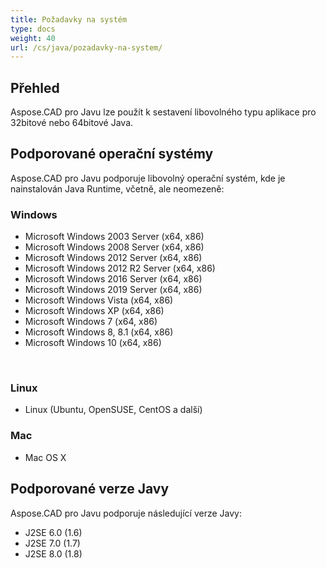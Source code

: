```yaml
---
title: Požadavky na systém
type: docs
weight: 40
url: /cs/java/pozadavky-na-system/
---
```


## **Přehled**
Aspose.CAD pro Javu lze použít k sestavení libovolného typu aplikace pro 32bitové nebo 64bitové Java.

## **Podporované operační systémy**
Aspose.CAD pro Javu podporuje libovolný operační systém, kde je nainstalován Java Runtime, včetně, ale neomezeně:


### **Windows**
- Microsoft Windows 2003 Server (x64, x86)
- Microsoft Windows 2008 Server (x64, x86)
- Microsoft Windows 2012 Server (x64, x86)
- Microsoft Windows 2012 R2 Server (x64, x86)
- Microsoft Windows 2016 Server (x64, x86)
- Microsoft Windows 2019 Server (x64, x86)
- Microsoft Windows Vista (x64, x86)
- Microsoft Windows XP (x64, x86)
- Microsoft Windows 7 (x64, x86)
- Microsoft Windows 8, 8.1 (x64, x86)
- Microsoft Windows 10 (x64, x86)

 
### **Linux**
- Linux (Ubuntu, OpenSUSE, CentOS a další)


### **Mac**
- Mac OS X

## **Podporované verze Javy**
Aspose.CAD pro Javu podporuje následující verze Javy:

- J2SE 6.0 (1.6)
- J2SE 7.0 (1.7)
- J2SE 8.0 (1.8)
